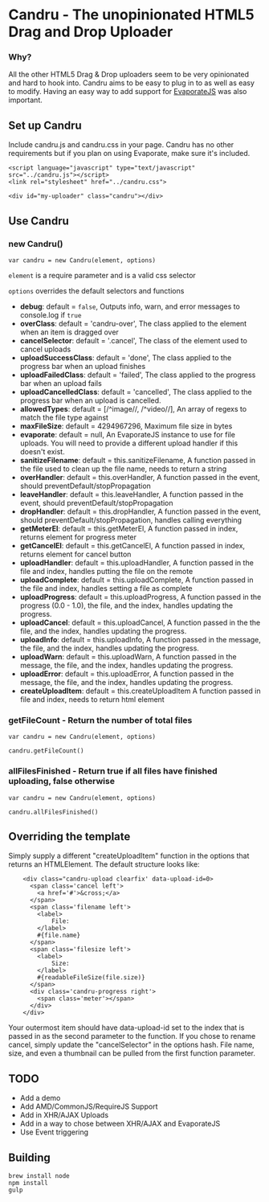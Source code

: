 Candru - The unopinionated HTML5 Drag and Drop Uploader
=======================================================

### Why?
All the other HTML5 Drag & Drop uploaders seem to be very opinionated and hard to hook into. Candru aims to be easy to
plug in to as well as easy to modify. Having an easy way to add support for
[EvaporateJS](https://github.com/TTLabs/EvaporateJS) was also important.

## Set up Candru
Include candru.js and candru.css in your page. Candru has no other requirements but if you plan on using Evaporate,
make sure it's included.

    <script language="javascript" type="text/javascript" src="../candru.js"></script>
    <link rel="stylesheet" href="../candru.css">

    <div id="my-uploader" class="candru"></div>
## Use Candru

### new Candru()

`var candru = new Candru(element, options)`

`element` is a require parameter and is a valid css selector

`options` overrides the default selectors and functions

* **debug**: default = `false`, Outputs info, warn, and error messages to console.log if `true`
* **overClass**: default = 'candru-over', The class applied to the element when an item is dragged over
* **cancelSelector**: default = '.cancel', The class of the element used to cancel uploads
* **uploadSuccessClass**: default = 'done', The class applied to the progress bar when an upload finishes
* **uploadFailedClass**: default = 'failed', The class applied to the progress bar when an upload fails
* **uploadCancelledClass**: default = 'cancelled', The class applied to the progress bar when an upload is cancelled.
* **allowedTypes**: default = [/^image\//, /^video\//], An array of regexs to match the file type against
* **maxFileSize**: default = 4294967296, Maximum file size in bytes
* **evaporate**: default = null, An EvaporateJS instance to use for file uploads. You will need to provide a different upload handler if this doesn't exist.
* **sanitizeFilename**: default = this.sanitizeFilename, A function passed in the file used to clean up the file name, needs to return a string
* **overHandler**: default = this.overHandler, A function passed in the event, should preventDefault/stopPropagation
* **leaveHandler**: default = this.leaveHandler, A function passed in the event, should preventDefault/stopPropagation
* **dropHandler**: default = this.dropHandler, A function passed in the event, should preventDefault/stopPropagation, handles calling everything
* **getMeterEl**: default = this.getMeterEl, A function passed in index, returns element for progress meter
* **getCancelEl**: default = this.getCancelEl, A function passed in index, returns element for cancel button
* **uploadHandler**: default = this.uploadHandler, A function passed in the file and index, handles putting the file on the remote
* **uploadComplete**: default = this.uploadComplete, A function passed in the file and index, handles setting a file as complete
* **uploadProgress**: default = this.uploadProgress, A function passed in the progress (0.0 - 1.0), the file, and the index, handles updating the progress.
* **uploadCancel**: default = this.uploadCancel, A function passed in the the file, and the index, handles updating the progress.
* **uploadInfo**: default = this.uploadInfo, A function passed in the message, the file, and the index, handles updating the progress.
* **uploadWarn**: default = this.uploadWarn, A function passed in the message, the file, and the index, handles updating the progress.
* **uploadError**: default = this.uploadError, A function passed in the message, the file, and the index, handles updating the progress.
* **createUploadItem**: default = this.createUploadItem A function passed in file and index, needs to return html element

### getFileCount - Return the number of total files

`var candru = new Candru(element, options)`

`candru.getFileCount()`

### allFilesFinished - Return true if all files have finished uploading, false otherwise

`var candru = new Candru(element, options)`

`candru.allFilesFinished()`

## Overriding the template
Simply supply a different "createUploadItem" function in the options that returns an HTMLElement. The default structure looks like:

        <div class="candru-upload clearfix' data-upload-id=0>
          <span class='cancel left'>
            <a href='#'>&cross;</a>
          </span>
          <span class='filename left'>
            <label>
                File:
            </label>
            #{file.name}
          </span>
          <span class='filesize left'>
            <label>
                Size:
            </label>
            #{readableFileSize(file.size)}
          </span>
          <div class='candru-progress right'>
            <span class='meter'></span>
          </div>
        </div>

Your outermost item should have data-upload-id set to the index that is passed in as the second parameter to the function.
If you chose to rename cancel, simply update the "cancelSelector" in the options hash. File name, size, and even a thumbnail
can be pulled from the first function parameter.

## TODO

* Add a demo
* Add AMD/CommonJS/RequireJS Support
* Add in XHR/AJAX Uploads
* Add in a way to chose between XHR/AJAX and EvaporateJS
* Use Event triggering

## Building

    brew install node
    npm install
    gulp
